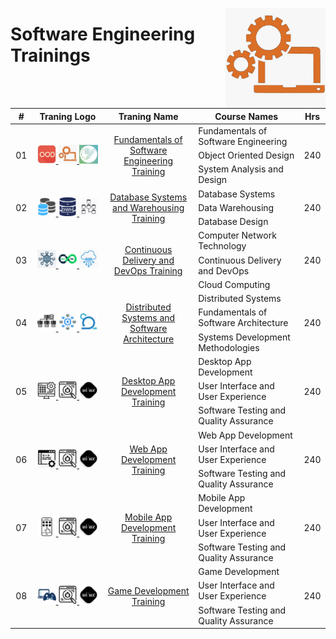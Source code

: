 <a href="/README.md"><img align="right" width="160" src="https://github.com/cs-MohamedAyman/cs-MohamedAyman/blob/master/logos/software-engineering-department.png"></img></a>

# Software Engineering Trainings

<br><br>

<table>
    <thead>
        <tr>
<th width="30px">#</th>
<th width="270px">Traning Logo</th>
<th width="270px">Traning Name</th>
<th width="360px">Course Names</th>
<th width="30px">Hrs</th>
        </tr>
    </thead>
    <tbody>
        <tr>
<td align="center" rowspan=3>01</td>
<td align="center" rowspan=3>
    <a href="/fundamentals-of-software-engineering.md">
        <img width="30%" src="https://github.com/cs-MohamedAyman/cs-MohamedAyman/blob/master/logos/object-oriented-design.png"></img>
        <img width="30%" src="https://github.com/cs-MohamedAyman/cs-MohamedAyman/blob/master/logos/software-engineering.png"></img>
        <img width="30%" src="https://github.com/cs-MohamedAyman/cs-MohamedAyman/blob/master/logos/system-analysis.png"></img>
    </a>
</td>
<td align="center" rowspan=3>
    <a href="/fundamentals-of-software-engineering.md">Fundamentals of Software Engineering Training</a>
</td>
<td align="left">Fundamentals of Software Engineering</td>
<td align="center" rowspan=3>240</td>
        </tr>
        <tr>
<td align="left">Object Oriented Design</td>
        </tr>
        <tr>
<td align="left">System Analysis and Design</td>
        </tr>
        <tr>
<td align="center" rowspan=3>02</td>
<td align="center" rowspan=3>
    <a href="/database-systems-and-warehousing.md">
        <img width="30%" src="https://github.com/cs-MohamedAyman/cs-MohamedAyman/blob/master/logos/database-systems.png"></img>
        <img width="30%" src="https://github.com/cs-MohamedAyman/cs-MohamedAyman/blob/master/logos/data-warehousing.png"></img>
        <img width="30%" src="https://github.com/cs-MohamedAyman/cs-MohamedAyman/blob/master/logos/database-design.png"></img>
    </a>
</td>
<td align="center" rowspan=3>
    <a href="/database-systems-and-warehousing.md">Database Systems and Warehousing Training</a>
</td>
<td align="left">Database Systems</td>
<td align="center" rowspan=3>240</td>
        </tr>
        <tr>
<td align="left">Data Warehousing</td>
        </tr>
        <tr>
<td align="left">Database Design</td>
        </tr>
        <tr>
<td align="center" rowspan=3>03</td>
<td align="center" rowspan=3>
    <a href="/continuous-delivery-and-devops.md">
        <img width="30%" src="https://github.com/cs-MohamedAyman/cs-MohamedAyman/blob/master/logos/computer-networks.png"></img>
        <img width="30%" src="https://github.com/cs-MohamedAyman/cs-MohamedAyman/blob/master/logos/devops.png"></img>
        <img width="30%" src="https://github.com/cs-MohamedAyman/cs-MohamedAyman/blob/master/logos/cloud-computing.png"></img>
    </a>
</td>
<td align="center" rowspan=3>
    <a href="/continuous-delivery-and-devops.md">Continuous Delivery and DevOps Training</a>
</td>
<td align="left">Computer Network Technology</td>
<td align="center" rowspan=3>240</td>
        </tr>
        <tr>
<td align="left">Continuous Delivery and DevOps</td>
        </tr>
        <tr>
<td align="left">Cloud Computing</td>
        </tr>
        <tr>
<td align="center" rowspan=3>04</td>
<td align="center" rowspan=3>
    <a href="/distributed-systems-and-software-architecture.md">
        <img width="30%" src="https://github.com/cs-MohamedAyman/cs-MohamedAyman/blob/master/logos/distributed-systems.png"></img>
        <img width="30%" src="https://github.com/cs-MohamedAyman/cs-MohamedAyman/blob/master/logos/software-architecture.png"></img>
        <img width="30%" src="https://github.com/cs-MohamedAyman/cs-MohamedAyman/blob/master/logos/systems-development-methodologies.png"></img>
    </a>
</td>
<td align="center" rowspan=3>
    <a href="/distributed-systems-and-software-architecture.md">Distributed Systems and Software Architecture</a>
</td>
<td align="left">Distributed Systems</td>
<td align="center" rowspan=3>240</td>
        </tr>
        <tr>
<td align="left">Fundamentals of Software Architecture</td>
        </tr>
        <tr>
<td align="left">Systems Development Methodologies</td>
        </tr>
        <tr>
<td align="center" rowspan=3>05</td>
<td align="center" rowspan=3>
    <a href="/desktop-app-development.md">
        <img width="30%" src="https://github.com/cs-MohamedAyman/cs-MohamedAyman/blob/master/logos/desktop-development.png"></img>
        <img width="30%" src="https://github.com/cs-MohamedAyman/cs-MohamedAyman/blob/master/logos/software-testing.png"></img>
        <img width="30%" src="https://github.com/cs-MohamedAyman/cs-MohamedAyman/blob/master/logos/ui-ux.png"></img>
    </a>
</td>
<td align="center" rowspan=3>
    <a href="/desktop-app-development.md">Desktop App Development Training</a>
</td>
<td align="left">Desktop App Development</td>
<td align="center" rowspan=3>240</td>
        </tr>
        <tr>
<td align="left">User Interface and User Experience</td>
        </tr>
        <tr>
<td align="left">Software Testing and Quality Assurance</td>
        </tr>
        <tr>
<td align="center" rowspan=3>06</td>
<td align="center" rowspan=3>
    <a href="/web-app-development.md">
        <img width="30%" src="https://github.com/cs-MohamedAyman/cs-MohamedAyman/blob/master/logos/web-development.png"></img>
        <img width="30%" src="https://github.com/cs-MohamedAyman/cs-MohamedAyman/blob/master/logos/software-testing.png"></img>
        <img width="30%" src="https://github.com/cs-MohamedAyman/cs-MohamedAyman/blob/master/logos/ui-ux.png"></img>
    </a>
</td>
<td align="center" rowspan=3>
    <a href="/web-app-development.md">Web App Development Training</a>
</td>
<td align="left">Web App Development</td>
<td align="center" rowspan=3>240</td>
        </tr>
        <tr>
<td align="left">User Interface and User Experience</td>
        </tr>
        <tr>
<td align="left">Software Testing and Quality Assurance</td>
        </tr>
        <tr>
<td align="center" rowspan=3>07</td>
<td align="center" rowspan=3>
    <a href="/mobile-app-development.md">
        <img width="30%" src="https://github.com/cs-MohamedAyman/cs-MohamedAyman/blob/master/logos/mobile-development.png"></img>
        <img width="30%" src="https://github.com/cs-MohamedAyman/cs-MohamedAyman/blob/master/logos/software-testing.png"></img>
        <img width="30%" src="https://github.com/cs-MohamedAyman/cs-MohamedAyman/blob/master/logos/ui-ux.png"></img>
    </a>
</td>
<td align="center" rowspan=3>
    <a href="/mobile-app-development.md">Mobile App Development Training</a>
</td>
<td align="left">Mobile App Development</td>
<td align="center" rowspan=3>240</td>
        </tr>
        <tr>
<td align="left">User Interface and User Experience</td>
        </tr>
        <tr>
<td align="left">Software Testing and Quality Assurance</td>
        </tr>
        <tr>
<td align="center" rowspan=3>08</td>
<td align="center" rowspan=3>
    <a href="/game-development.md">
        <img width="30%" src="https://github.com/cs-MohamedAyman/cs-MohamedAyman/blob/master/logos/game-development.png"></img>
        <img width="30%" src="https://github.com/cs-MohamedAyman/cs-MohamedAyman/blob/master/logos/software-testing.png"></img>
        <img width="30%" src="https://github.com/cs-MohamedAyman/cs-MohamedAyman/blob/master/logos/ui-ux.png"></img>
    </a>
</td>
<td align="center" rowspan=3>
    <a href="/game-development.md">Game Development Training</a>
</td>
<td align="left">Game Development</td>
<td align="center" rowspan=3>240</td>
        </tr>
        <tr>
<td align="left">User Interface and User Experience</td>
        </tr>
        <tr>
<td align="left">Software Testing and Quality Assurance</td>
        </tr>
    </tbody>
</table>
